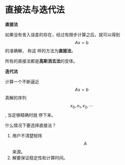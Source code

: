 # 直接法与迭代法



**直接法**

如果没有舍入误差的存在，经过有限步计算之后，就可以得到 $$Ax=b$$ 的准确解， 称这
样的方法为**直接法**。 

所有的直接法都是**高斯消去法**的变体。

**迭代法**

计算一个不断逼近 $$Ax=b$$ 真解的序列 $$x_0, x_1, x_2, \cdots $$, 当足够精确时就
停下来。


什么情况下要选择直接法？
1. 用户不清楚矩阵 $$A$$ 来源。
1. 解要保证稳定性和计算时间。
